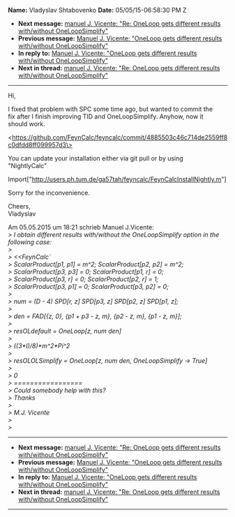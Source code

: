 **Name:** Vladyslav Shtabovenko
**Date:** 05/05/15-06:58:30 PM Z

  - **Next message:** [manuel J. Vicente: "Re: OneLoop gets different
    results with/without OneLoopSimplify"](0890.html)
  - **Previous message:** [Manuel J. Vicente: "OneLoop gets different
    results with/without OneLoopSimplify"](0888.html)
  - **In reply to:** [Manuel J. Vicente: "OneLoop gets different results
    with/without OneLoopSimplify"](0888.html)
  - **Next in thread:** [manuel J. Vicente: "Re: OneLoop gets different
    results with/without OneLoopSimplify"](0890.html)

-----

Hi,  

I fixed that problem with SPC some time ago, but wanted to commit the  
fix after I finish improving TID and OneLoopSimplify. Anyhow, now it  
should work.  

\<https://github.com/FeynCalc/feyncalc/commit/4885503c46c714de2559ff8c0dfdd8ff099957d3\>  

You can update your installation either via git pull or by using  
"NightlyCalc"  

Import["<http://users.ph.tum.de/ga57tah/feyncalc/FeynCalcInstallNightly.m>"]  

Sorry for the inconvenience.  

Cheers,  
Vladyslav  

Am 05.05.2015 um 18:21 schrieb Manuel J.Vicente:  
*\> I obtain different results with/without the OneLoopSimplify option
in the following case:*  
*\>*  
*\> <<FeynCalc\`*  
*\> ScalarProduct[p1, p1] = m^2; ScalarProduct[p2, p2] =
m^2;*  
*\> ScalarProduct[p3, p3] = 0; ScalarProduct[p1, r] =
0;*  
*\> ScalarProduct[p3, r] = 0; ScalarProduct[p2, r] =
1;*  
*\> ScalarProduct[p3, p1] = 0; ScalarProduct[p3, p2] =
0;*  
*\>*  
*\> num = (D - 4) SPD[r, z] SPD[p3, z] SPD[p2,
z] SPD[p1, z];*  
*\>*  
*\> den = FAD[{z, 0}, {p1 + p3 - z, m}, {p2 - z, m}, {p1 - z,
m}];*  
*\>*  
*\> resOLdefault = OneLoop[z, num den]*  
*\>*  
*\> ((3\*I)/8)\*m^2\*Pi^2*  
*\>*  
*\> resOLOLSimplify = OneLoop[z, num den, OneLoopSimplify -\>
True]*  
*\>*  
*\> 0*  
*\> =================*  
*\> Could somebody help with this?*  
*\> Thanks*  
*\>*  
*\> M.J. Vicente*  
*\>*  
*\>*  

-----

  - **Next message:** [manuel J. Vicente: "Re: OneLoop gets different
    results with/without OneLoopSimplify"](0890.html)
  - **Previous message:** [Manuel J. Vicente: "OneLoop gets different
    results with/without OneLoopSimplify"](0888.html)
  - **In reply to:** [Manuel J. Vicente: "OneLoop gets different results
    with/without OneLoopSimplify"](0888.html)
  - **Next in thread:** [manuel J. Vicente: "Re: OneLoop gets different
    results with/without OneLoopSimplify"](0890.html)

-----


